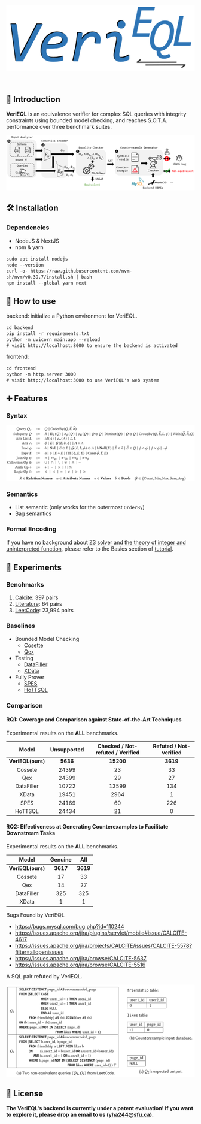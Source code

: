 <p align="center">
  <img src="__figures__/VeriEQL-icon.svg" />
</p>

<br>


## 📝 Introduction

**VeriEQL** is an equivalence verifier for complex SQL queries with integrity constraints using bounded model checking, and reaches S.O.T.A. performance over three benchmark suites.

![VeriEQL's Workflow.](__figures__/schematic_workflow_verieql.png)

[//]: # (## ✨ What's new)

[//]: # ()
[//]: # (- We now support **Correlated Subqueries**!)

## 🛠️ Installation

### Dependencies

- NodeJS & NextJS
- npm & yarn

```shell
sudo apt install nodejs
node --version
curl -o- https://raw.githubusercontent.com/nvm-sh/nvm/v0.39.7/install.sh | bash
npm install --global yarn next
```

[//]: # (### Prerequisites)

[//]: # ()
[//]: # (- Docker)

[//]: # (- Docker composite)

## 🔖 How to use

backend: initialize a Python environment for VeriEQL.
```shell
cd backend
pip install -r requirements.txt
python -m uvicorn main:app --reload
# visit http://localhost:8000 to ensure the backend is activated
```

frontend: 
```shell
cd frontend
python -m http.server 3000
# visit http://localhost:3000 to use VeriEQL's web system
```


## ➕ Features

### Syntax

![Syntax of SQL queries.](__figures__/syntax.png)

### Semantics

- List semantic (only works for the outermost `OrderBy`)
- Bag semantics

### Formal Encoding

If you have no background about [Z3 solver](https://github.com/Z3Prover/z3) and [the theory of integer and uninterpreted function](https://www.cs.cmu.edu/~15414/f18/lectures/15-real-world-smt.pdf), please refer to the Basics section of [tutorial](https://ericpony.github.io/z3py-tutorial/guide-examples.htm).

[//]: # (![Encoding.]&#40;__figures__/encoding.png&#41;)

## 🐎 Experiments

### Benchmarks

1) [Calcite](./verieql/benchmarks/calcite.jsonlines): 397 pairs
2) [Literature](./verieql/benchmarks/literature.jsonlines): 64 pairs
3) [LeetCode](./verieql/benchmarks/leetcode.jsonlines): 23,994 pairs

### Baselines

- Bounded Model Checking
  - [Cosette](https://github.com/uwdb/Cosette)
  - [Qex](https://github.com/uwdb/Cosette)
- Testing
  - [DataFiller](https://github.com/memsql/datafiller)
  - [XData](https://www.cse.iitb.ac.in/infolab/xdata/)
- Fully Prover
  - [SPES](https://github.com/georgia-tech-db/spes)
  - [HoTTSQL](https://github.com/uwdb/Cosette)

### Comparison

#### RQ1: Coverage and Comparison against State-of-the-Art Techniques

Experimental results on the **ALL** benchmarks.


|       Model       | Unsupported | Checked / Not-refuted / Verified | Refuted / Not-verified |
| :---------------: | :---------: | :------------------------------: | :--------------------: |
| **VeriEQL(ours)** |  **5636**  |            **15200**            |        **3619**        |
|      Cossete      |    24399    |                23                |           33           |
|        Qex        |    24399    |                29                |           27           |
|    DataFiller    |    10722    |              13599              |          134          |
|       XData       |    19451    |               2964               |           1           |
|       SPES       |    24169    |                60                |          226          |
|      HoTTSQL      |    24434    |                21                |           0           |

#### RQ2: Effectiveness at Generating Counterexamples to Facilitate Downstream Tasks

Experimental results on the **ALL** benchmarks.


|       Model       | Genuine |   All   |
| :---------------: | :------: | :------: |
| **VeriEQL(ours)** | **3617** | **3619** |
|      Cossete      |    17    |    33    |
|        Qex        |    14    |    27    |
|    DataFiller    |   325   |   325   |
|       XData       |    1    |    1    |

Bugs Found by VeriEQL

- https://bugs.mysql.com/bug.php?id=110244
- https://issues.apache.org/jira/plugins/servlet/mobile#issue/CALCITE-4617
- https://issues.apache.org/jira/projects/CALCITE/issues/CALCITE-5578?filter=allopenissues
- https://issues.apache.org/jira/browse/CALCITE-5637
- https://issues.apache.org/jira/browse/CALCITE-5516

A SQL pair refuted by VeriEQL.

![An example checked by VeriEQL.](__figures__/example.png)

[//]: # (Please read our paper of *VeriEQL: Bounded Equivalence Verification for Complex SQL Queries with Integrity Constraints* to access proofs, formalization and experimental results.)

[//]: # (## 🖥️ Other tools)

[//]: # ()
[//]: # (### Spurious counterexample checker)

[//]: # ()
[//]: # (1&#41; Use MySQL to rule out most genuine counterexamples by [counterexample_checker.py]&#40;./verieql/counterexample_checker.py&#41;)

[//]: # (   &#40;Note that all benchmarks are collected from different platforms. We must double-check those spurious counterexample manually.&#41;)

[//]: # (2&#41; Manually check spurious counterexample at [online databases]&#40;https://onecompiler.com/mysql&#41;.)

[//]: # (3&#41; We found some bugs in MySQL and the LeetCode benchmarks. Please refer to [reported_bugs.csv]&#40;./verieql/reported_bugs.csv&#41;.)

[//]: # (### Z3 Acceleration)

[//]: # ()
[//]: # (We modify the source code of the Z3 solver to accelerate formalization. According to our observation, it can gain 1.1x ~ 3x speedup in formalization.)

[//]: # ()
[//]: # (## Citation)

[//]: # ()
[//]: # (If you use this tool in your research, please cite this project as follows,)

[//]: # ()
[//]: # (```latex)

[//]: # (TBA)

[//]: # (```)

## 📄 License

**The VeriEQL's backend is currently under a patent evaluation! If you want to explore it, please drop an email to us (yha244@sfu.ca).**

[//]: #
